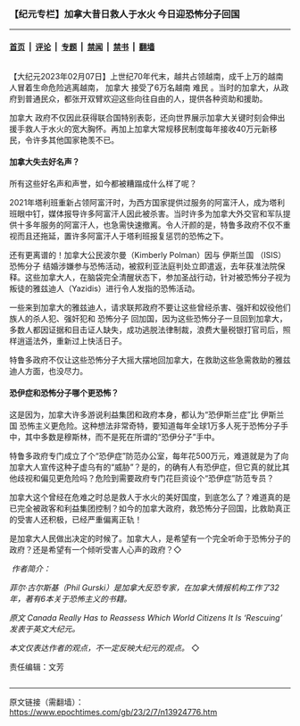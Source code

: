 ### 【纪元专栏】加拿大昔日救人于水火 今日迎恐怖分子回国

---

#### [首页](../../../..?n13924776) &nbsp;|&nbsp; [评论](../../../../../epoch-comment?n13924776) &nbsp;|&nbsp; [专题](../../../../../epoch-special?n13924776) &nbsp;|&nbsp; [禁闻](../../../../../epoch-news?n13924776) &nbsp;|&nbsp; [禁书](../../../../../books?n13924776) &nbsp;|&nbsp; [翻墙](https://github.com/gfw-breaker/nogfw/blob/master/README.md?n13924776)


<div class="column" id="artbody" itemprop="articleBody">
 <!-- article content begin -->
 <p>
  【大纪元2023年02月07日】上世纪70年代末，越共占领越南，成千上万的越南人冒着生命危险逃离越南，
  <ok href="https://www.epochtimes.com/gb/tag/%E5%8A%A0%E6%8B%BF%E5%A4%A7.html">
   加拿大
  </ok>
  接受了6万名越南
  <ok href="https://www.epochtimes.com/gb/tag/%E9%9A%BE%E6%B0%91.html">
   难民
  </ok>
  。当时的加拿大，从政府到普通民众，都张开双臂欢迎这些向往自由的人，提供各种资助和援助。
 </p>
 <p>
  <ok href="https://www.epochtimes.com/gb/tag/%E5%8A%A0%E6%8B%BF%E5%A4%A7.html">
   加拿大
  </ok>
  政府不仅因此获得联合国特别表彰，还向世界展示加拿大关键时刻会伸出援手救人于水火的宽大胸怀。再加上加拿大常规移民制度每年接收40万元新移民，令许多其他国家艳羡不已。
 </p>
 <h4>
  加拿大失去好名声？
 </h4>
 <p>
  所有这些好名声和声誉，如今都被糟蹋成什么样了呢？
 </p>
 <p>
  2021年塔利班重新占领阿富汗时，为西方国家提供过服务的阿富汗人，成为塔利班眼中钉，媒体报导许多阿富汗人因此被杀害。当时许多为加拿大外交官和军队提供十多年服务的阿富汗人，也急需快速撤离。令人汗颜的是，特鲁多政府不仅不重视而且还拖延，置许多阿富汗人于塔利班报复惩罚的恐怖之下。
 </p>
 <p>
  还有更离谱的！加拿大公民波尔曼（Kimberly Polman）因与
  <ok href="https://www.epochtimes.com/gb/tag/%E4%BC%8A%E6%96%AF%E5%85%B0%E5%9B%BD.html">
   伊斯兰国
  </ok>
  （ISIS）
  <ok href="https://www.epochtimes.com/gb/tag/%E6%81%90%E6%80%96%E5%88%86%E5%AD%90.html">
   恐怖分子
  </ok>
  结婚涉嫌参与恐怖活动，被叙利亚法庭判处立即遣返，去年获准法院保释。这些加拿大人，在脑袋完全清醒状态下，参加圣战行动，针对被恐怖分子视为叛徒的雅兹迪人（Yazidis）进行令人发指的恐怖活动。
 </p>
 <p>
  一些来到加拿大的雅兹迪人，请求联邦政府不要让这些曾经杀害、强奸和奴役他们族人的杀人犯、强奸犯和
  <ok href="https://www.epochtimes.com/gb/tag/%E6%81%90%E6%80%96%E5%88%86%E5%AD%90.html">
   恐怖分子
  </ok>
  回加国，因为这些恐怖分子一旦回到加拿大，多数人都因证据和目击证人缺失，成功逃脱法律制裁，浪费大量税银打官司后，照样逍遥法外，重新过上快活日子。
 </p>
 <p>
  特鲁多政府不仅让这些恐怖分子大摇大摆地回加拿大，在救助这些急需救助的雅兹迪人方面，也没尽力。
 </p>
 <h4>
  恐伊症和恐怖分子哪个更恐怖？
 </h4>
 <p>
  这是因为，加拿大许多游说利益集团和政府本身，都认为“恐伊斯兰症”比
  <ok href="https://www.epochtimes.com/gb/tag/%E4%BC%8A%E6%96%AF%E5%85%B0%E5%9B%BD.html">
   伊斯兰国
  </ok>
  恐怖主义更危险。这种想法非常奇特，要知道每年全球1万多人死于恐怖分子手中，其中多数是穆斯林，而不是死在所谓的“恐伊分子”手中。
 </p>
 <p>
  特鲁多政府专门成立了个“恐伊症”防范办公室，每年花500万元，难道就是为了向加拿大人宣传这种子虚乌有的“威胁”？是的，的确有人有恐伊症，但它真的就比其他歧视和偏见更危险吗？危险到需要政府专门花巨资设个“恐伊症”防范专员？
 </p>
 <p>
  加拿大这个曾经在危难之时总是救人于水火的美好国度，到底怎么了？难道真的是已完全被政客和利益集团控制？如今的加拿大政府，救恐怖分子回国，比救助真正的受害人还积极，已经严重偏离正轨！
 </p>
 <p>
  是加拿大人民做出决定的时候了。加拿大人，是希望有一个完全听命于恐怖分子的政府？还是希望有一个倾听受害人心声的政府？◇
 </p>
 <p>
  <em>
   <ok href="https://i.epochtimes.com/assets/uploads/2023/02/id13924818-PhilGurski_WEB.jpg">
    <img alt="" class="wp-image-13924818 alignleft" src="https://i.epochtimes.com/assets/uploads/2023/02/id13924818-PhilGurski_WEB.jpg"/>
   </ok>
   作者简介：
  </em>
 </p>
 <p>
  <em>
   菲尔·古尔斯基（Phil Gurski）是加拿大反恐专家，在加拿大情报机构工作了32年，著有6本关于恐怖主义的书籍。
  </em>
 </p>
 <p>
  <em>
   原文
   <ok href="https://www.theepochtimes.com/canada-really-has-to-reassess-which-world-citizens-it-is-rescuing_5019840.html">
    Canada Really Has to Reassess Which World Citizens It Is ‘Rescuing’
   </ok>
   发表于英文大纪元。
  </em>
 </p>
 <p>
  <em>
   本文仅表达作者的观点，不一定反映大纪元的观点。
  </em>
  ◇
 </p>
 <p>
  责任编辑：文芳
 </p>
 <!-- article content end -->
</div>


---

原文链接（需翻墙）：https://www.epochtimes.com/gb/23/2/7/n13924776.htm